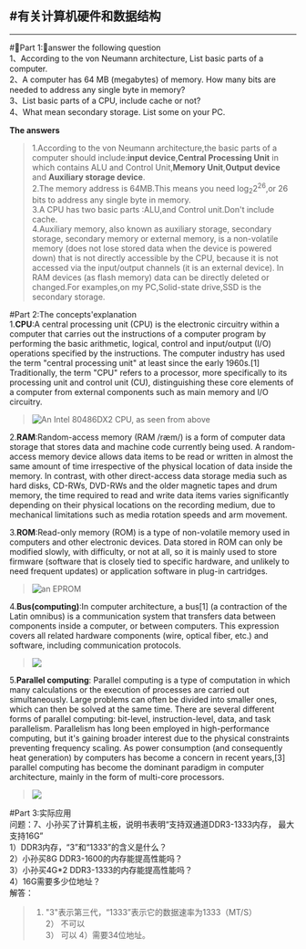 #有关计算机硬件和数据结构
---
---
#Part 1:answer the following question      
1、According to the von Neumann architecture, List basic parts of a
computer.    
2、A computer has 64 MB (megabytes) of memory. How many bits are
needed to address any single byte in memory?    
3、List basic parts of a CPU, include cache or not?    
4、What mean secondary storage. List some on your PC. 

**The answers**
>1.According to the von Neumann architecture,the basic parts of a computer should include:**input device**,**Central Processing Unit** in which contains ALU and Control Unit,**Memory Unit**,**Output device** and **Auxiliary storage device**.     
2.The memory address is 64MB.This means you need log<sub>2</sub>2<sup>26</sup>,or 26 bits to address any single byte in memory.    
3.A CPU has two basic parts :ALU,and Control unit.Don't include cache.    
4.Auxiliary memory, also known as auxiliary storage, secondary storage, secondary memory or external memory, is a non-volatile memory (does not lose stored data when the device is powered down) that is not directly accessible by the CPU, because it is not accessed via the input/output channels (it is an external device). In RAM devices (as flash memory) data can be directly deleted or changed.For examples,on my PC,Solid-state drive,SSD is the secondary storage.
     
#Part 2:The concepts'explanation     
1.**CPU**:A central processing unit (CPU) is the electronic circuitry within a computer that carries out the instructions of a computer program by performing the basic arithmetic, logical, control and input/output (I/O) operations specified by the instructions. The computer industry has used the term "central processing unit" at least since the early 1960s.[1] Traditionally, the term "CPU" refers to a processor, more specifically to its processing unit and control unit (CU), distinguishing these core elements of a computer from external components such as main memory and I/O circuitry.    
>![An Intel 80486DX2 CPU, as seen from above](https://upload.cc/i1/2018/10/25/Lgdemt.jpg)    
    
2.**RAM**:Random-access memory (RAM /ræm/) is a form of computer data storage that stores data and machine code currently being used. A random-access memory device allows data items to be read or written in almost the same amount of time irrespective of the physical location of data inside the memory. In contrast, with other direct-access data storage media such as hard disks, CD-RWs, DVD-RWs and the older magnetic tapes and drum memory, the time required to read and write data items varies significantly depending on their physical locations on the recording medium, due to mechanical limitations such as media rotation speeds and arm movement.    
    
3.**ROM**:Read-only memory (ROM) is a type of non-volatile memory used in computers and other electronic devices. Data stored in ROM can only be modified slowly, with difficulty, or not at all, so it is mainly used to store firmware (software that is closely tied to specific hardware, and unlikely to need frequent updates) or application software in plug-in cartridges.
>![an EPROM](https://upload.cc/i1/2018/10/25/fFlu2S.jpg)    
    
4.**Bus(computing)**:In computer architecture, a bus[1] (a contraction of the Latin omnibus) is a communication system that transfers data between components inside a computer, or between computers. This expression covers all related hardware components (wire, optical fiber, etc.) and software, including communication protocols.
>![](https://upload.cc/i1/2018/10/25/8rn2qu.jpg)    

5.**Parallel computing**:
Parallel computing is a type of computation in which many calculations or the execution of processes are carried out simultaneously. Large problems can often be divided into smaller ones, which can then be solved at the same time. There are several different forms of parallel computing: bit-level, instruction-level, data, and task parallelism. Parallelism has long been employed in high-performance computing, but it's gaining broader interest due to the physical constraints preventing frequency scaling. As power consumption (and consequently heat generation) by computers has become a concern in recent years,[3] parallel computing has become the dominant paradigm in computer architecture, mainly in the form of multi-core processors.
>![](https://upload.cc/i1/2018/10/25/ynwC32.jpg)    
    
#Part 3:实际应用    
问题：7、小孙买了计算机主板，说明书表明“支持双通道DDR3-1333内存，
最大支持16G”    
1）DDR3内存，“3”和“1333”的含义是什么？    
2）小孙买8G DDR3-1600的内存能提高性能吗？    
3）小孙买4G*2 DDR3-1333的内存能提高性能吗？    
4）16G需要多少位地址？    
解答：
>1) "3"表示第三代，“1333”表示它的数据速率为1333（MT/S）    
2）    不可以    
3）    可以
4）需要34位地址。